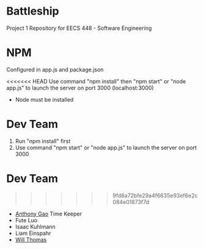 # Battleship
Project 1 Repository for EECS 448 - Software Engineering

# NPM
Configured in app.js and package.json

<<<<<<< HEAD
Use command "npm install" then "npm start" or "node app.js" to launch the server on port 3000 (localhost:3000)
- Node must be installed


**Dev Team**
=======
1. Run "npm install" first
2. Use command "npm start" or "node app.js" to launch the server on port 3000 

# Dev Team
>>>>>>> 9fd8a72bfe29a4f6635e93ef6e2c084e01873f7d
- [Anthony Gao](https://github.com/GyinAnthony) Time Keeper
- Fute Luo
- Isaac Kuhlmann
- Liam Einspahr
- [Will Thomas](https://github.com/Durbatuluk1701)

